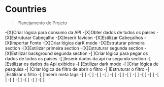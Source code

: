 # Countries





> Planejamento de Projeto 

-[X]Criar lógica para consumo da API
-[X]Obter dados de todos os países
-[X]Estruturar Cabeçalho
-[X]Inserir favicon
-[X]Estilizar Cabeçalhos
-[X]Importar Fonte
-[X]Criar lógica darK mode
-[X]Estruturar primeira section 
-[X]Estilizar primeira section 
-[X]Estruturar segunda section 
-[X]Estilizar background segunda section 
-[ ]Criar lógica para pegar os dados de todos os paises
-[ ]Inserir dados da api na segunda section
-[ ]Estilizar os dados da Api exibidos
-[ ]Estilizar dark mode
-[ ]Criar lógica de pesquisa
-[ ]Criar lógica de filtro de abrir o filtro
-[ ]Estruturar o filtro
-[ ]Estilizar o filtro
-[ ]Inserir meta tags
-[ ]
-[ ]
-[ ]
-[ ]
-[ ]
-[ ]
-[ ]
-[ ]
-[ ]
-[ ]
-[ ]
-[ ]
-[ ]
-[ ]
-[ ]
-[ ]
